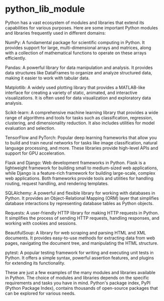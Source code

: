 # python_lib_module

Python has a vast ecosystem of modules and libraries that extend its capabilities for various purposes. Here are some important Python modules and libraries frequently used in different domains:

NumPy: A fundamental package for scientific computing in Python. It provides support for large, multi-dimensional arrays and matrices, along with a collection of mathematical functions to operate on these arrays efficiently.

Pandas: A powerful library for data manipulation and analysis. It provides data structures like DataFrames to organize and analyze structured data, making it easier to work with tabular data.

Matplotlib: A widely used plotting library that provides a MATLAB-like interface for creating a variety of static, animated, and interactive visualizations. It is often used for data visualization and exploratory data analysis.

Scikit-learn: A comprehensive machine learning library that provides a wide range of algorithms and tools for tasks such as classification, regression, clustering, and dimensionality reduction. It also includes utilities for model evaluation and selection.

TensorFlow and PyTorch: Popular deep learning frameworks that allow you to build and train neural networks for tasks like image classification, natural language processing, and more. These libraries provide high-level APIs and support for GPU acceleration.

Flask and Django: Web development frameworks in Python. Flask is a lightweight framework for building small to medium-sized web applications, while Django is a feature-rich framework for building large-scale, complex web applications. Both frameworks provide tools and utilities for handling routing, request handling, and rendering templates.

SQLAlchemy: A powerful and flexible library for working with databases in Python. It provides an Object-Relational Mapping (ORM) layer that simplifies database interactions by representing database tables as Python objects.

Requests: A user-friendly HTTP library for making HTTP requests in Python. It simplifies the process of sending HTTP requests, handling responses, and working with cookies and sessions.

BeautifulSoup: A library for web scraping and parsing HTML and XML documents. It provides easy-to-use methods for extracting data from web pages, navigating the document tree, and manipulating the HTML structure.

pytest: A popular testing framework for writing and executing unit tests in Python. It offers a simple syntax, powerful assertion features, and plugins for extending its functionality.

These are just a few examples of the many modules and libraries available in Python. The choice of modules and libraries depends on the specific requirements and tasks you have in mind. Python's package index, PyPI (Python Package Index), contains thousands of open-source packages that can be explored for various needs.
